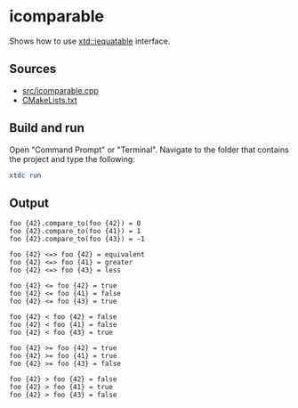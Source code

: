 # icomparable

Shows how to use [xtd::iequatable](https://gammasoft71.github.io/xtd/reference_guides/latest/classxtd_1_1icomparable.html) interface.

## Sources

* [src/icomparable.cpp](src/icomparable.cpp)
* [CMakeLists.txt](CMakeLists.txt)

## Build and run

Open "Command Prompt" or "Terminal". Navigate to the folder that contains the project and type the following:

```cmake
xtdc run
```

## Output

```
foo {42}.compare_to(foo {42}) = 0
foo {42}.compare_to(foo {41}) = 1
foo {42}.compare_to(foo {43}) = -1

foo {42} <=> foo {42} = equivalent
foo {42} <=> foo {41} = greater
foo {42} <=> foo {43} = less

foo {42} <= foo {42} = true
foo {42} <= foo {41} = false
foo {42} <= foo {43} = true

foo {42} < foo {42} = false
foo {42} < foo {41} = false
foo {42} < foo {43} = true

foo {42} >= foo {42} = true
foo {42} >= foo {41} = true
foo {42} >= foo {43} = false

foo {42} > foo {42} = false
foo {42} > foo {41} = true
foo {42} > foo {43} = false
```
